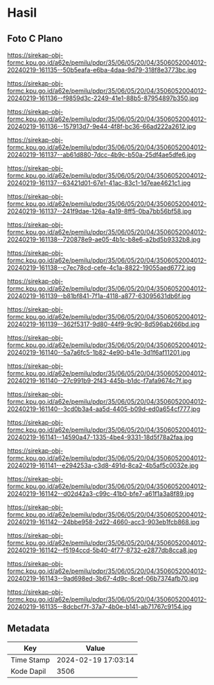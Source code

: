# Hasil

## Foto C Plano

https://sirekap-obj-formc.kpu.go.id/a62e/pemilu/pdpr/35/06/05/20/04/3506052004012-20240219-161135--50b5eafa-e6ba-4daa-9d79-318f8e3773bc.jpg

https://sirekap-obj-formc.kpu.go.id/a62e/pemilu/pdpr/35/06/05/20/04/3506052004012-20240219-161136--f9859d3c-2249-41e1-88b5-87954897b350.jpg

https://sirekap-obj-formc.kpu.go.id/a62e/pemilu/pdpr/35/06/05/20/04/3506052004012-20240219-161136--157913d7-9e44-4f8f-bc36-66ad222a2612.jpg

https://sirekap-obj-formc.kpu.go.id/a62e/pemilu/pdpr/35/06/05/20/04/3506052004012-20240219-161137--ab61d880-7dcc-4b9c-b50a-25df4ae5dfe6.jpg

https://sirekap-obj-formc.kpu.go.id/a62e/pemilu/pdpr/35/06/05/20/04/3506052004012-20240219-161137--63421d01-67e1-41ac-83c1-1d7eae4621c1.jpg

https://sirekap-obj-formc.kpu.go.id/a62e/pemilu/pdpr/35/06/05/20/04/3506052004012-20240219-161137--241f9dae-126a-4a19-8ff5-0ba7bb56bf58.jpg

https://sirekap-obj-formc.kpu.go.id/a62e/pemilu/pdpr/35/06/05/20/04/3506052004012-20240219-161138--720878e9-ae05-4b1c-b8e6-a2bd5b9332b8.jpg

https://sirekap-obj-formc.kpu.go.id/a62e/pemilu/pdpr/35/06/05/20/04/3506052004012-20240219-161138--c7ec78cd-cefe-4c1a-8822-19055aed6772.jpg

https://sirekap-obj-formc.kpu.go.id/a62e/pemilu/pdpr/35/06/05/20/04/3506052004012-20240219-161139--b81bf841-7f1a-4118-a877-63095631db6f.jpg

https://sirekap-obj-formc.kpu.go.id/a62e/pemilu/pdpr/35/06/05/20/04/3506052004012-20240219-161139--362f5317-9d80-44f9-9c90-8d596ab266bd.jpg

https://sirekap-obj-formc.kpu.go.id/a62e/pemilu/pdpr/35/06/05/20/04/3506052004012-20240219-161140--5a7a6fc5-1b82-4e90-b41e-3d1f6af11201.jpg

https://sirekap-obj-formc.kpu.go.id/a62e/pemilu/pdpr/35/06/05/20/04/3506052004012-20240219-161140--27c991b9-2f43-445b-b1dc-f7afa9674c7f.jpg

https://sirekap-obj-formc.kpu.go.id/a62e/pemilu/pdpr/35/06/05/20/04/3506052004012-20240219-161140--3cd0b3a4-aa5d-4405-b09d-ed0a654cf777.jpg

https://sirekap-obj-formc.kpu.go.id/a62e/pemilu/pdpr/35/06/05/20/04/3506052004012-20240219-161141--14590a47-1335-4be4-9331-18d5f78a2faa.jpg

https://sirekap-obj-formc.kpu.go.id/a62e/pemilu/pdpr/35/06/05/20/04/3506052004012-20240219-161141--e294253a-c3d8-491d-8ca2-4b5af5c0032e.jpg

https://sirekap-obj-formc.kpu.go.id/a62e/pemilu/pdpr/35/06/05/20/04/3506052004012-20240219-161142--d02d42a3-c99c-41b0-bfe7-a61f1a3a8f89.jpg

https://sirekap-obj-formc.kpu.go.id/a62e/pemilu/pdpr/35/06/05/20/04/3506052004012-20240219-161142--24bbe958-2d22-4660-acc3-903eb1fcb868.jpg

https://sirekap-obj-formc.kpu.go.id/a62e/pemilu/pdpr/35/06/05/20/04/3506052004012-20240219-161142--f5194ccd-5b40-4f77-8732-e2877db8cca8.jpg

https://sirekap-obj-formc.kpu.go.id/a62e/pemilu/pdpr/35/06/05/20/04/3506052004012-20240219-161143--9ad698ed-3b67-4d9c-8cef-06b7374afb70.jpg

https://sirekap-obj-formc.kpu.go.id/a62e/pemilu/pdpr/35/06/05/20/04/3506052004012-20240219-161135--8dcbcf7f-37a7-4b0e-b141-ab71767c9154.jpg


## Metadata

| Key        | Value               |
| ---------- | ------------------- |
| Time Stamp | 2024-02-19 17:03:14 |
| Kode Dapil | 3506                |



